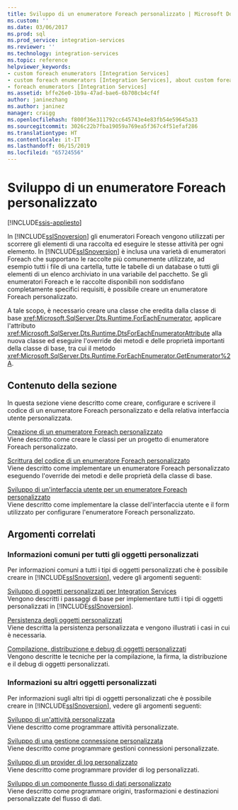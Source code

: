 ```yaml
---
title: Sviluppo di un enumeratore Foreach personalizzato | Microsoft Docs
ms.custom: ''
ms.date: 03/06/2017
ms.prod: sql
ms.prod_service: integration-services
ms.reviewer: ''
ms.technology: integration-services
ms.topic: reference
helpviewer_keywords:
- custom foreach enumerators [Integration Services]
- custom foreach enumerators [Integration Services], about custom foreach enumerators
- foreach enumerators [Integration Services]
ms.assetid: bffe26e0-1b9a-47ad-bae6-6b708cb4cf4f
author: janinezhang
ms.author: janinez
manager: craigg
ms.openlocfilehash: f800f36e311792cc645743e4e83fb54e59645a33
ms.sourcegitcommit: 3026c22b7fba19059a769ea5f367c4f51efaf286
ms.translationtype: HT
ms.contentlocale: it-IT
ms.lasthandoff: 06/15/2019
ms.locfileid: "65724556"
---
```

# <a name="developing-a-custom-foreach-enumerator"></a>Sviluppo di un enumeratore Foreach personalizzato

[!INCLUDE[ssis-appliesto](../../../includes/ssis-appliesto-ssvrpluslinux-asdb-asdw-xxx.md)]


  In [!INCLUDE[ssISnoversion](../../../includes/ssisnoversion-md.md)] gli enumeratori Foreach vengono utilizzati per scorrere gli elementi di una raccolta ed eseguire le stesse attività per ogni elemento. In [!INCLUDE[ssISnoversion](../../../includes/ssisnoversion-md.md)] è inclusa una varietà di enumeratori Foreach che supportano le raccolte più comunemente utilizzate, ad esempio tutti i file di una cartella, tutte le tabelle di un database o tutti gli elementi di un elenco archiviato in una variabile del pacchetto. Se gli enumeratori Foreach e le raccolte disponibili non soddisfano completamente specifici requisiti, è possibile creare un enumeratore Foreach personalizzato.  
  
 A tale scopo, è necessario creare una classe che eredita dalla classe di base <xref:Microsoft.SqlServer.Dts.Runtime.ForEachEnumerator>, applicare l'attributo <xref:Microsoft.SqlServer.Dts.Runtime.DtsForEachEnumeratorAttribute> alla nuova classe ed eseguire l'override dei metodi e delle proprietà importanti della classe di base, tra cui il metodo <xref:Microsoft.SqlServer.Dts.Runtime.ForEachEnumerator.GetEnumerator%2A>.  
  
## <a name="in-this-section"></a>Contenuto della sezione  
 In questa sezione viene descritto come creare, configurare e scrivere il codice di un enumeratore Foreach personalizzato e della relativa interfaccia utente personalizzata.  
  
 [Creazione di un enumeratore Foreach personalizzato](../../../integration-services/extending-packages-custom-objects/foreach-enumerator/creating-a-custom-foreach-enumerator.md)  
 Viene descritto come creare le classi per un progetto di enumeratore Foreach personalizzato.  
  
 [Scrittura del codice di un enumeratore Foreach personalizzato](../../../integration-services/extending-packages-custom-objects/foreach-enumerator/coding-a-custom-foreach-enumerator.md)  
 Viene descritto come implementare un enumeratore Foreach personalizzato eseguendo l'override dei metodi e delle proprietà della classe di base.  
  
 [Sviluppo di un'interfaccia utente per un enumeratore Foreach personalizzato](../../../integration-services/extending-packages-custom-objects/foreach-enumerator/developing-a-user-interface-for-a-custom-foreach-enumerator.md)  
 Viene descritto come implementare la classe dell'interfaccia utente e il form utilizzato per configurare l'enumeratore Foreach personalizzato.  
  
## <a name="related-topics"></a>Argomenti correlati  
  
### <a name="information-common-to-all-custom-objects"></a>Informazioni comuni per tutti gli oggetti personalizzati  
 Per informazioni comuni a tutti i tipi di oggetti personalizzati che è possibile creare in [!INCLUDE[ssISnoversion](../../../includes/ssisnoversion-md.md)], vedere gli argomenti seguenti:  
  
 [Sviluppo di oggetti personalizzati per Integration Services](../../../integration-services/extending-packages-custom-objects/developing-custom-objects-for-integration-services.md)  
 Vengono descritti i passaggi di base per implementare tutti i tipi di oggetti personalizzati in [!INCLUDE[ssISnoversion](../../../includes/ssisnoversion-md.md)].  
  
 [Persistenza degli oggetti personalizzati](../../../integration-services/extending-packages-custom-objects/persisting-custom-objects.md)  
 Viene descritta la persistenza personalizzata e vengono illustrati i casi in cui è necessaria.  
  
 [Compilazione, distribuzione e debug di oggetti personalizzati](../../../integration-services/extending-packages-custom-objects/building-deploying-and-debugging-custom-objects.md)  
 Vengono descritte le tecniche per la compilazione, la firma, la distribuzione e il debug di oggetti personalizzati.  
  
### <a name="information-about-other-custom-objects"></a>Informazioni su altri oggetti personalizzati  
 Per informazioni sugli altri tipi di oggetti personalizzati che è possibile creare in [!INCLUDE[ssISnoversion](../../../includes/ssisnoversion-md.md)], vedere gli argomenti seguenti:  
  
 [Sviluppo di un'attività personalizzata](../../../integration-services/extending-packages-custom-objects/task/developing-a-custom-task.md)  
 Viene descritto come programmare attività personalizzate.  
  
 [Sviluppo di una gestione connessione personalizzata](../../../integration-services/extending-packages-custom-objects/connection-manager/developing-a-custom-connection-manager.md)  
 Viene descritto come programmare gestioni connessioni personalizzate.  
  
 [Sviluppo di un provider di log personalizzato](../../../integration-services/extending-packages-custom-objects/log-provider/developing-a-custom-log-provider.md)  
 Viene descritto come programmare provider di log personalizzati.  
  
 [Sviluppo di un componente flusso di dati personalizzato](../../../integration-services/extending-packages-custom-objects/data-flow/developing-a-custom-data-flow-component.md)  
 Viene descritto come programmare origini, trasformazioni e destinazioni personalizzate del flusso di dati.  
 
